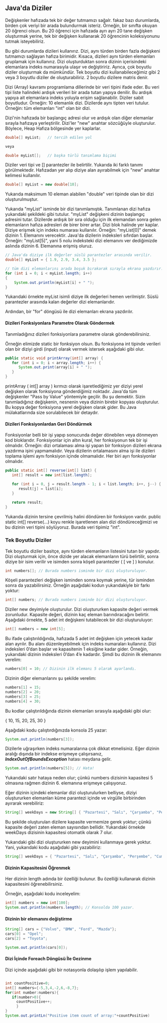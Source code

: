 ## Java'da Diziler

Değişkenler hafızada tek bir değer tutmamızı sağalr. fakaz bazı durumlarda, birden çok veriyi bir arada bulundurmak isteriz. Örneğin, bir sınıfta okuyan 20 öğrenci olsun. Bu 20 öğrenci için hafızada ayrı ayrı 20 tane değişken oluşturmak yerine, tek bir değişken kullanarak 20 öğrencinin koleksiyonunu tutmak isteyebiliriz.

Bu gibi durumlarda dizileri kullanırız. Dizi, aynı türden birden fazla değişkeni tutmamızı sağlayan hafıza birimidir. Kısaca, dizileri aynı türden elemanları gruplamak için kullanırız. Dizi oluşturduktan sonra dizinin içerisindeki elemanlara indeks numarasıyla ulaşır ve değiştiririz. Ayrıca, çok boyutlu diziler oluşturmak da mümkündür. Tek boyutlu dizi kullanabileceğimiz gibi 2 veya 3 boyutlu diziler de oluşturabiliriz. 2 boyutlu dizilere matris denir.

Dizi (Array) kavramı programlama dillerinde bir veri tipini ifade eder. Bu veri tipi liste halindeki ardışık verileri bir arada tutan yapıya denilir. Bu ardışık yapıya ait elemanlara indeks yoluyla erişim sağlanabilir. Diziler sabit boyutludur. Örneğin: 10 elemanlık dizi. Dizilerde aynı tipten veri tutulur. Örneğin: tüm elemanları "int" olan bir dizi.

Dizi'nin hafızada bir başlangıç adresi olur ve ardışık olan diğer elemanlar sırayla hafızaya yerleştirilir. Dizi'ler "new" anahtar sözcüğüyle oluşturulur. Böylece, Heap Hafıza bölgesinde yer kaplarlar.

```java
double[] myList;   // tercih edilen yol

veya 

double myList[];   // başka türlü tanımlama biçimi
```

Diziler veri tipi ve [] parantezler ile belirtilir. Yukarıda iki farklı tanımı görülmektedir. Hafızadan yer alıp diziye alan ayırabilmek için "new" anahtar kelimesi kullanılır.

```java
double[] myList = new double[10];
```

Yukarıda maksimum 10 eleman alabilen "double" veri tipinde olan bir dizi oluşturulmuştur.

Yukarıda "myList" isminde bir dizi tanımlamıştık. Tanımlanan dizi hafıza yukarıdaki şekildeki gibi tutulur. "myList" değişkeni dizinin başlangıç adresini tutar. Dizilerde ardışık bir sıra olduğu için ilk elemandan sonra gelen elemanların hafıza adresleri de birer birer artar. Dizi blok halinde yer kaplar. Diziye erişmek için indeks numarası kullanılır. Örneğin: "myList[0]" demek dizinin 1. Elemanını verecektir. Java'da dizilerin indeksleri sıfırdan başlar. Örneğin: "myList[5]", yani 5 nolu indeksteki dizi elemanını ver dediğimizde aslında dizinin 6. Elemanına erişmiş oluruz.

```java
// Java'da diziye ilk değerler süslü parantezler arasında verilir.
double[] myList = { 1.9, 2.9, 3.4, 3.5 };

// tüm dizi elemanlarını arada boşuk bırakarak sırayla ekrana yazdırır.
for (int i = 0; i < myList.length; i++)
{
	System.out.println(myList[i] + " ");
}
```

Yukarıdaki örnekte myList isimli diziye ilk değerleri hemen verilmiştir. Süslü parantezler arasında kalan değerler dizi elemanlarıdır.

Ardından, bir "for" döngüsü ile dizi elemanları ekrana yazdırılır.

#### Dizileri Fonksiyonlara Parametre Olarak Göndermek

Tanımladığınız dizileri fonksiyonlara parametre olarak gönderebilirsiniz.

Örneğin elimizde static bir fonksiyon olsun. Bu fonksiyona int tipinde verileri olan bir diziyi girdi (input) olarak vermek istersek aşağıdaki gibi olur.

```java
public static void printArray(int[] array) {
   for (int i = 0; i < array.length; i++) {
      System.out.print(array[i] + " ");
   }
}
```

printArray ( int[] array ) kırmızı olarak işaretlediğimiz yer diziyi yerel değişken olarak fonksiyona gönderdiğimiz noktadır. Java'da tüm değişkenler "Pass by Value" yöntemiyle geçilir. Bu şu demektir. Sizin tanımladığınız değişkenin, nesnenin veya dizinin birebir kopyası oluşturulur. Bu kopya değer fonksiyona yerel değişken olarak gider. Bu Java mülakatlarında size sorulabilecek bir detaydır.

#### Dizileri Fonksiyonlardan Geri Döndürmek

Fonksiyonlar belli bir işi yapıp sonucunda değer dönebilen veya dönmeyen kod bloklarıdır. Fonksiyonlar için altın kural, her fonksiyonun tek bir işi olmalıdır. Örneğin: dizi ortalaması alma işi yapan bir fonksiyon dizileri ekrana yazdırma işini yapmamalıdır. Veya dizilerin ortalamasını alma işi ile dizileri toplama işlemi aynı fonksiyon içinde olmamalıdır. Her biri ayrı fonksiyonlar olmalıdır.

```java
public static int[] reverse(int[] list) {
   int[] result = new int[list.length];

   for (int i = 0, j = result.length - 1; i < list.length; i++, j--) {
      result[j] = list[i];
   }
   
   return result;
}
```

Yukarıda dizinin tersine çevrilmiş halini döndüren bir fonksiyon vardır. public static int[] reverse(…) koyu renkle işaretlenen alan dizi döndüreceğimizi ve bu dizinin veri tipini söylüyoruz. Burada veri tipimiz "int".

### Tek Boyutlu Diziler

Tek boyutlu diziler basitçe, aynı türden elemanların listesini tutan bir yapıdır. Dizi oluşturmak için, önce dizide yer alacak elemanların türü belirtilir, sonra diziye bir isim verilir ve isimden sonra köşeli parantezler ( [ ve ] ) konulur.

```java
int numbers[]; // Burada numbers isminde bir dizi oluşturuluyor.
```

Köşeli parantezleri değişken isminden sonra koymak yerine, tür isminden sonra da yazabilirsiniz. Örneğin aşağıdaki kodun yukarıdakiyle bir farkı yoktur:

```java
int[] numbers; // Burada numbers isminde bir dizi oluşturuluyor.
```

Diziler new deyimiyle oluşturulur. Dizi oluştururken kapasite değeri vermek zorunludur. Kapasite değeri, dizinin kaç eleman barındıracağını belirtir. Aşağıdaki örnekte, 5 adet int değişkeni tutabilecek bir dizi oluşturuluyor:

```java
int[] numbers = new int[5];
```

Bu ifade çalıştırıldığında, hafızada 5 adet int değişken için yetecek kadar alan ayrılır. Bu alanı düzenleyebilmek için indeks numaraları kullanırız. Dizi indeksleri 0’dan başlar ve kapasitenin 1 eksiğine kadar gider. Örneğin, yukarıdaki dizinin indeksleri 0’dan 4’e kadardır. Şimdi bu dizinin ilk elemanını verelim:

```java
numbers[0] = 10; // Dizinin ilk elemanı 5 olarak ayarlandı.
```

Dizinin diğer elemanlarını şu şekilde verelim:

```java
numbers[1] = 15;
numbers[2] = 20;
numbers[3] = 25;
numbers[4] = 30;
```

Bu kodlar çalıştırıldığında dizinin elemanları sırasıyla aşağıdaki gibi olur:

{ 10, 15, 20, 25, 30 }

Aşağıdaki kodu çalıştırdığınızda konsola 25 yazar:

```java
System.out.println(numbers[3]);
```

Dizilerle uğraşırken indeks numaralarına çok dikkat etmelisiniz. Eğer dizinin aralığı dışında bir indekse erişmeye çalışırsanız, _**IndexOutOfBoundsException**_ hatası meydana gelir.

```java
System.out.println(numbers[5]); // Hata!
```

Yukarıdaki satır hataya neden olur; çünkü numbers dizisinin kapasitesi 5 olmasına rağmen dizinin 6. elemanına erişmeye çalışıyoruz.

Eğer dizinin içindeki elemanlar dizi oluşturulurken belliyse, diziyi oluştururken elemanları küme parantezi içinde ve virgülle birbirinden ayırarak verebiliriz:

```java
String[] weekDays = new String[] { "Pazartesi", "Salı", "Çarşamba", "Perşembe", "Cuma", "Cumartesi", "Pazar" };
```

Bu şekilde oluşturulan dizilere kapasite vermemize gerek yoktur; çünkü kapasite değeri zaten eleman sayısından bellidir. Yukarıdaki örnekde weekDays dizisinin kapasitesi otomatik olarak 7 olur.

Yukarıdaki gibi dizi oluştururken new deyimini kullanmaya gerek yoktur. Yani, yukarıdaki kodu aşağıdaki gibi yazabiliriz:

```java
String[] weekDays = { "Pazartesi", "Salı", "Çarşamba", "Perşembe", "Cuma", "Cumartesi", "Pazar" };
```

#### Dizinin Kapasitesini Öğrenmek

Her dizinin length adında bir özelliği bulunur. Bu özelliği kullanarak dizinin kapasitesini öğrenebilirsiniz.

Örneğin, aşağıdaki kodu inceleyelim:

```java
int[] numbers = new int[100];
System.out.println(numbers.length); // Konsolda 100 yazar.
```

#### Dizinin bir elemanını değiştirme

```java
String[] cars = {"Volvo", "BMW", "Ford", "Mazda"};
cars[0] = "Opel";
cars[2] = "Toyota";

System.out.println(cars[0]);
```

#### Dizi İçinde Foreach Döngüsü İle Gezinme

Dizi içinde aşağıdaki gibi bir notasyonla dolaşılıp işlem yapılabilir.

```java

int countPositive=0;
int[] numbers={-5,3,4,-2,6,-8,7};
for(int number:numbers){
   if(number>0){
     countPositive++;
     }
}
System.out.printLn("Positive item count of array:"+countPositive)
```